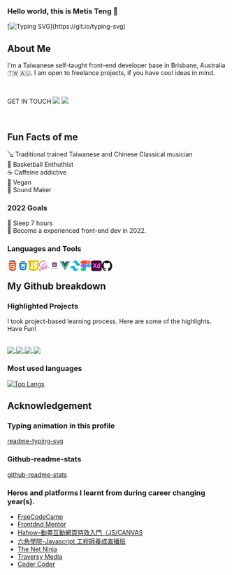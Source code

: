 ### Hello world, this is Metis Teng 🌱

[![Typing SVG](https://readme-typing-svg.herokuapp.com?font=JetBrains+Mono&color=FF566F&width=480&lines=I+am+a+self-taught+front-end+Develop.;I+love+learning+new+stuffs.;Nice+to+meet+you!)](https://git.io/typing-svg)

## About Me

I'm a Taiwanese self-taught front-end developer base in Brisbane, Australia 🇹🇼 🇦🇺. I am open to freelance projects, if you have cool ideas in mind.

<br>

GET IN TOUCH
[<img src="https://img.shields.io/badge/LinkedIn-0077B5?style=for-the-badge&logo=linkedin&logoColor=white">](https://www.linkedin.com/in/chao-chen-metis-teng/)
[<img src="https://img.shields.io/badge/Gmail-D14836?style=for-the-badge&logo=gmail&logoColor=white">](metis.teng@gmail.com)

<br>

## Fun Facts of me

🪕 Traditional trained Taiwanese and Chinese Classical musician
<br>
🏀 Basketball Enthuthist
<br>
☕️ Caffeine addictive
<br>
🥑 Vegan
<br>
🥁 Sound Maker

### 2022 Goals

🦉 Sleep 7 hours
<br>
📌 Become a experienced front-end dev in 2022.

### Languages and Tools

<img align="left" width="24px" height="24px" src="./img/logo-html.png" alt="HTML">
<img align="left" width="24px" height="24px" src="./img/logo-css.png" alt="CSS">
<img align="left" width="24px" height="24px" src="./img/logo-js.png" alt="Javascript">
<img align="left" width="24px" height="24px" src="./img/logo-sass.png" alt="Sass">
<img align="left" width="24px" height="24px" src="./img/logo-bs.png" alt="Bootstrap">
<img align="left" width="24px" height="24px" src="./img/logo-vue.png" alt="Vue.js">
<img align="left" width="24px" height="24px" src="./img/logo-tailwind.png" alt="Tailwind Css">
<img align="left" width="24px" height="24px" src="./img/logo-figma.png" alt="Figma">
<img align="left" width="24px" height="24px" src="./img/logo-xd.png" alt="Adobe XD">
<img align="left" width="24px" height="24px" src="./img/logo-github.png" alt="Github">

<br>

## My Github breakdown

### Highlighted Projects

I took project-based learning process. Here are some of the highlights. Have Fun!
<br>
<br>

<a href="https://github.com/greatmetis/greatmetis-rest-countries-api-with-color-theme-switcher">
<img align="center" src="https://github-readme-stats.vercel.app/api/pin/?username=greatmetis&repo=greatmetis-rest-countries-api-with-color-theme-switcher&theme=radical" />
</a>
<a href="https://github.com/greatmetis/fortune-wheel">
<img align="center" src="https://github-readme-stats.vercel.app/api/pin/?username=greatmetis&repo=fortune-wheel&theme=radical" />
</a>
<a href="https://github.com/greatmetis/woworoom-ecommerce">
<img align="center" src="https://github-readme-stats.vercel.app/api/pin/?username=greatmetis&repo=woworoom-ecommerce&theme=radical" />
</a>
<a href="https://github.com/greatmetis/funding-page-practice">
<img align="center" src="https://github-readme-stats.vercel.app/api/pin/?username=greatmetis&repo=funding-page-practice&theme=radical" />
</a>

### Most used languages

[![Top Langs](https://github-readme-stats.vercel.app/api/top-langs/?username=greatmetis&theme=radical&layout=compact)](https://github.com/anuraghazra/github-readme-stats)

## Acknowledgement

### Typing animation in this profile

[readme-typing-svg](https://github.com/DenverCoder1/readme-typing-svg)

### Github-readme-stats

[github-readme-stats](https://github.com/anuraghazra/github-readme-stats)

### Heros and platforms I learnt from during career changing year(s).

- [FreeCodeCamp](https://www.freecodecamp.org)
- [Frontdnd Mentor](https://www.frontendmentor.io/profile/greatmetis)
- [Hahow-動畫互動網頁特效入門（JS/CANVAS](https://hahow.in/courses/586fae97a8aae907000ce721/main)
- [六角學院-Javascript 工程師養成直播班](https://www.hexschool.com/courses/js-training.html)
- [The Net Ninja](https://www.youtube.com/c/TheNetNinja)
- [Traversy Media](https://www.youtube.com/c/TraversyMedia)
- [Coder Coder](https://www.youtube.com/c/TheCoderCoder)
